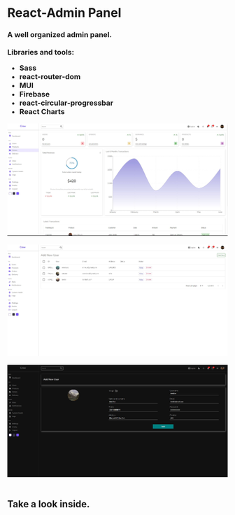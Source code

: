 # React-Admin Panel

<h3> 
  A well organized admin panel.
 <br/>
 <br/>
Libraries and tools:
 <ul>
  <li>Sass</li>
  
  <li>react-router-dom</li>
  
  <li>MUI</li>
  
  <li>Firebase</li>
  
  <li>
  react-circular-progressbar</li>
  
  <li>
 React Charts</li>
 </ul>
</h3>
<p class="center">
<img alt="" src="https://github.com/hasanarpat/react-admin-panel/blob/master/public/Capture.JPG"/>
<br/>
 <br/>
<img alt="" src="https://github.com/hasanarpat/react-admin-panel/blob/master/public/Capture2.JPG"/>
<br/><br/>
  
<img alt="" src="https://github.com/hasanarpat/react-admin-panel/blob/master/public/Capture3.JPG"/>
<br/><br/>
<h2> Take a look inside.</h2>
<img alt="" src="https://github.com/hasanarpat/react-admin-panel/blob/master/public
</p>
